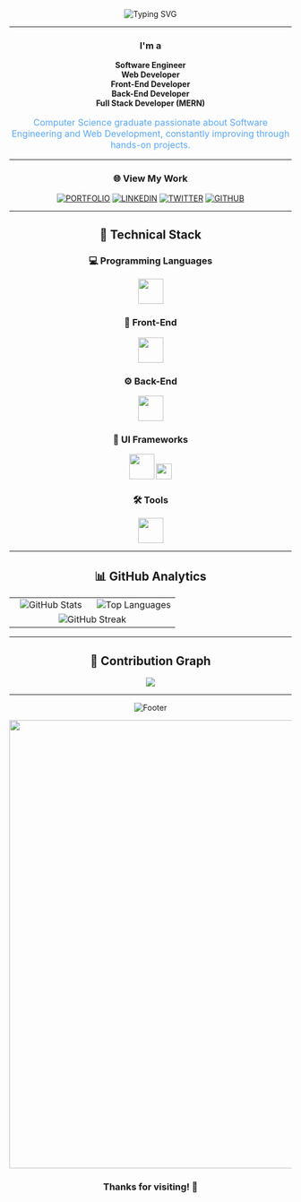 
<div align="center">

<img src="https://readme-typing-svg.herokuapp.com?font=Poppins&size=40&duration=3000&pause=1000&color=58A6FF&center=true&vCenter=true&width=1000&lines=Suliman+Yousef;Software+Engineer;Full-Stack+Developer;UI/UX+Designer" alt="Typing SVG" />

---

### I'm a  

**Software Engineer**  
**Web Developer**  
**Front-End Developer**  
**Back-End Developer**  
**Full Stack Developer (MERN)**  

<p align="center" style="font-size: 16px; color: #58a6ff;">
Computer Science graduate passionate about Software Engineering and Web Development, constantly improving through hands-on projects.
</p>

---

### 🌐 View My Work

<div align="center">

[![PORTFOLIO](https://img.shields.io/badge/🌍_Portfolio-0d1117?style=for-the-badge&logo=vercel&logoColor=58a6ff)](https://suliamanyousef.vercel.app/)
[![LINKEDIN](https://img.shields.io/badge/💼_LinkedIn-0d1117?style=for-the-badge&logo=linkedin&logoColor=58a6ff)](https://www.linkedin.com/in/suliaman-yousef-36265a320)
[![TWITTER](https://img.shields.io/badge/🐦_Twitter-0d1117?style=for-the-badge&logo=twitter&logoColor=58a6ff)](https://twitter.com/Su05l)
[![GITHUB](https://img.shields.io/badge/💻_GitHub-0d1117?style=for-the-badge&logo=github&logoColor=58a6ff)](https://github.com/Su03l)

</div>

---

## 🧠 Technical Stack

<div align="center">

### 💻 Programming Languages  
<img src="https://skillicons.dev/icons?i=python,java,js,ts" height="45"/>

### 🎨 Front-End  
<img src="https://skillicons.dev/icons?i=html,css,react,vite,nextjs" height="45"/>

### ⚙️ Back-End  
<img src="https://skillicons.dev/icons?i=nodejs,express,postgres" height="45"/>

### 🧩 UI Frameworks  
<img src="https://skillicons.dev/icons?i=mui,tailwind" height="45"/>  
<img src="https://img.shields.io/badge/Shadcn_UI-0d1117?style=for-the-badge&logo=shadcnui&logoColor=58a6ff" height="28"/>

### 🛠️ Tools  
<img src="https://skillicons.dev/icons?i=git,github,postman,docker,figma" height="45"/>

</div>

---

## 📊 GitHub Analytics

<div align="center">

<table width="100%">
<tr>
<td align="center" width="50%">
<img src="https://github-readme-stats.vercel.app/api?username=Su03l&show_icons=true&theme=github_dark&hide_border=true" alt="GitHub Stats"/>
</td>
<td align="center" width="50%">
<img src="https://github-readme-stats.vercel.app/api/top-langs/?username=Su03l&layout=compact&theme=github_dark&hide_border=true" alt="Top Languages"/>
</td>
</tr>
<tr>
<td colspan="2" align="center">
<img src="https://github-readme-streak-stats.herokuapp.com/?user=Su03l&theme=github-dark-blue&hide_border=true" alt="GitHub Streak"/>
</td>
</tr>
</table>

</div>

---

## 🧩 Contribution Graph

<div align="center">

<img src="https://github-readme-activity-graph.vercel.app/graph?username=Su03l&bg_color=0d1117&color=58a6ff&line=1f6feb&point=ffffff&area=true&hide_border=true"/>

</div>

---

<div align="center">

![Footer](https://user-images.githubusercontent.com/74038190/212284115-f47cd8ff-2f1a-4d02-8b1a-8b7c8c4b7b14.gif)

</div>

<div align="center">

  <img src="https://media4.giphy.com/media/v1.Y2lkPTc5MGI3NjExZ2xrMHB1OHN2NGY1Y2h1ZWdpZHQ1ajN6dnRoZjlzNjI1bmIxYjAxdCZlcD12MV9pbnRlcm5hbF9naWZfYnlfaWQmY3Q9Zw/pbIavlMZE7TkcVriMM/giphy.gif"  width="800">

###  Thanks for visiting! 💙

</div>
